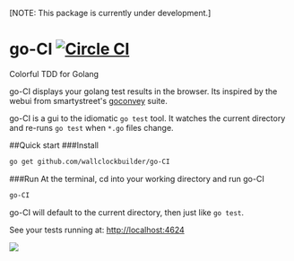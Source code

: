 [NOTE: This package is currently under development.]

# go-CI [![Circle CI](https://circleci.com/gh/wallclockbuilder/go-CI.svg?style=svg)](https://circleci.com/gh/wallclockbuilder/go-CI)
Colorful TDD for Golang

go-CI displays your golang test results in the browser.
Its inspired by the webui from smartystreet's [goconvey](https://github.com/smartystreets/goconvey) suite.

go-CI is a gui to the idiomatic `go test` tool.
It watches the current directory and re-runs `go test` when `*.go` files change.


##Quick start
###Install
```bash
go get github.com/wallclockbuilder/go-CI
```

###Run
At the terminal, cd into your working directory and run go-CI
```bash
go-CI
```
go-CI will default to the current directory, then just like `go test`.

See your tests running at: [http://localhost:4624](http://localhost:4624)


![](https://cdn-images-2.medium.com/max/600/1*_SxyPZYd5i_ss1KomYmJMg.png)
